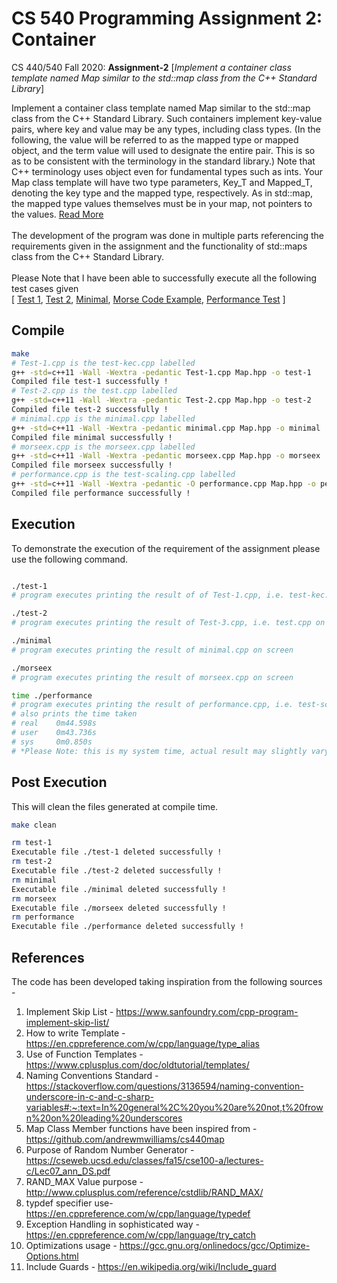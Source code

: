 # CS 540 Programming Assignment 2: Container
CS 440/540 Fall 2020: **Assignment-2** [*Implement a container class template named Map similar to the std::map class from the C++ Standard Library*] 

Implement a container class template named Map similar to the std::map class from the C++ Standard Library. Such containers implement key-value pairs, where key and value may be any types, including class types. (In the following, the value will be referred to as the mapped type or mapped object, and the term value will used to designate the entire pair. This is so as to be consistent with the terminology in the standard library.) Note that C++ terminology uses object even for fundamental types such as ints. Your Map class template will have two type parameters, Key_T and Mapped_T, denoting the key type and the mapped type, respectively. As in std::map, the mapped type values themselves must be in your map, not pointers to the values.
[Read More](http://www.cs.binghamton.edu/~kchiu/cs540/prog/2/)
<br /><br />
The development of the program was done in multiple parts referencing the requirements given in the assignment and the functionality of std::maps class from the C++ Standard Library.
<br /><br />
Please Note that I have been able to successfully execute all the following test cases given <br />[ [Test 1](http://www.cs.binghamton.edu/~kchiu/cs540/prog/2/tests/test-kec.cpp), [Test 2](http://www.cs.binghamton.edu/~kchiu/cs540/prog/2/tests/test.cpp), [Minimal](http://www.cs.binghamton.edu/~kchiu/cs540/prog/2/tests/minimal.cpp), [Morse Code Example](http://www.cs.binghamton.edu/~kchiu/cs540/prog/2/tests/morseex.cpp), [Performance Test](http://www.cs.binghamton.edu/~kchiu/cs540/prog/2/tests/test-scaling.cpp) ]

## Compile
```bash
make
# Test-1.cpp is the test-kec.cpp labelled
g++ -std=c++11 -Wall -Wextra -pedantic Test-1.cpp Map.hpp -o test-1
Compiled file test-1 successfully !
# Test-2.cpp is the test.cpp labelled
g++ -std=c++11 -Wall -Wextra -pedantic Test-2.cpp Map.hpp -o test-2
Compiled file test-2 successfully !
# minimal.cpp is the minimal.cpp labelled
g++ -std=c++11 -Wall -Wextra -pedantic minimal.cpp Map.hpp -o minimal
Compiled file minimal successfully !
# morseex.cpp is the morseex.cpp labelled
g++ -std=c++11 -Wall -Wextra -pedantic morseex.cpp Map.hpp -o morseex
Compiled file morseex successfully !
# performance.cpp is the test-scaling.cpp labelled
g++ -std=c++11 -Wall -Wextra -pedantic -O performance.cpp Map.hpp -o performance
Compiled file performance successfully !
```

## Execution
To demonstrate the execution of the requirement of the assignment please use the following command. <br />
```bash

./test-1
# program executes printing the result of of Test-1.cpp, i.e. test-kec.cpp on screen

./test-2
# program executes printing the result of Test-3.cpp, i.e. test.cpp on screen

./minimal
# program executes printing the result of minimal.cpp on screen

./morseex
# program executes printing the result of morseex.cpp on screen

time ./performance
# program executes printing the result of performance.cpp, i.e. test-scaling.cpp on screen and 
# also prints the time taken
# real    0m44.598s
# user    0m43.736s
# sys     0m0.850s
# *Please Note: this is my system time, actual result may slightly vary.*
```

## Post Execution
This will clean the files generated at compile time.
```bash
make clean

rm test-1
Executable file ./test-1 deleted successfully !
rm test-2
Executable file ./test-2 deleted successfully !
rm minimal
Executable file ./minimal deleted successfully !
rm morseex
Executable file ./morseex deleted successfully !
rm performance
Executable file ./performance deleted successfully !
```

## References
The code has been developed taking inspiration from the following sources - <br />

1. Implement Skip List - https://www.sanfoundry.com/cpp-program-implement-skip-list/
2. How to write Template - https://en.cppreference.com/w/cpp/language/type_alias
3. Use of Function Templates - https://www.cplusplus.com/doc/oldtutorial/templates/
4. Naming Conventions Standard - https://stackoverflow.com/questions/3136594/naming-convention-underscore-in-c-and-c-sharp-variables#:~:text=In%20general%2C%20you%20are%20not,t%20frown%20on%20leading%20underscores
5. Map Class Member functions have been inspired from - https://github.com/andrewmwilliams/cs440map
6. Purpose of Random Number Generator - https://cseweb.ucsd.edu/classes/fa15/cse100-a/lectures-c/Lec07_ann_DS.pdf
7. RAND_MAX Value purpose - http://www.cplusplus.com/reference/cstdlib/RAND_MAX/
8. typdef specifier use- https://en.cppreference.com/w/cpp/language/typedef
9. Exception Handling in sophisticated way - https://en.cppreference.com/w/cpp/language/try_catch
10. Optimizations usage - https://gcc.gnu.org/onlinedocs/gcc/Optimize-Options.html
11. Include Guards - https://en.wikipedia.org/wiki/Include_guard
